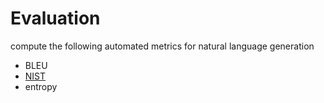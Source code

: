 # Evaluation
compute the following automated metrics for natural language generation 
* BLEU
* [NIST](https://github.com/moses-smt/mosesdecoder/blob/master/scripts/generic/mteval-v14.pl)
* entropy
